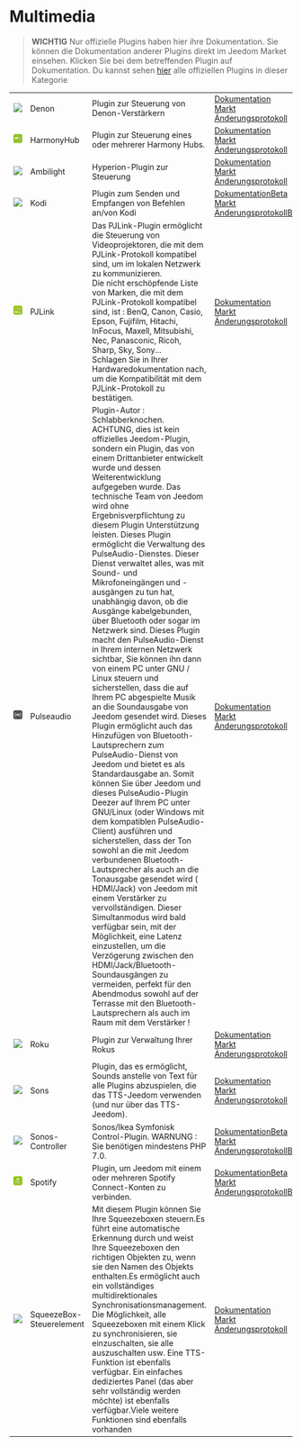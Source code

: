 
# Multimedia


>**WICHTIG**
>Nur offizielle Plugins haben hier ihre Dokumentation. Sie können die Dokumentation anderer Plugins direkt im Jeedom Market einsehen. Klicken Sie bei dem betreffenden Plugin auf Dokumentation.
>Du kannst sehen [hier](https://market.jeedom.com/index.php?v=d&p=market&type=plugin&categorie=multimedia) alle offiziellen Plugins in dieser Kategorie


| | | | |
|--- | --- | --- | ---|
|<img src="denonavr/denonavr_icon.png" class="pluginLogo" width="100" />|Denon|Plugin zur Steuerung von Denon-Verstärkern|[Dokumentation](denonavr/index.md)<br/>[Markt](https://market.jeedom.com/index.php?v=d&p=market_display&id=2077)<br/>[Änderungsprotokoll](denonavr/changelog.md)|
|<img src="harmonyhub/harmonyhub_icon.png" class="pluginLogo" width="100" />|HarmonyHub|Plugin zur Steuerung eines oder mehrerer Harmony Hubs.|[Dokumentation](harmonyhub/index.md)<br/>[Markt](https://market.jeedom.com/index.php?v=d&p=market_display&id=1599)<br/>[Änderungsprotokoll](harmonyhub/changelog.md)|
|<img src="hyperion2/hyperion2_icon.png" class="pluginLogo" width="100" />|Ambilight|Hyperion-Plugin zur Steuerung|[Dokumentation](hyperion2/index.md)<br/>[Markt](https://market.jeedom.com/index.php?v=d&p=market_display&id=1909)<br/>[Änderungsprotokoll](hyperion2/changelog.md)|
|<img src="kodi/kodi_icon.png" class="pluginLogo" width="100" />|Kodi|Plugin zum Senden und Empfangen von Befehlen an/von Kodi|[Dokumentation](kodi/index.md)[Beta](kodi/beta/index.md)<br/>[Markt](https://market.jeedom.com/index.php?v=d&p=market_display&id=1398)<br/>[Änderungsprotokoll](kodi/changelog.md)[Beta](kodi/beta/changelog.md)|
|<img src="pjlink/pjlink_icon.png" class="pluginLogo" width="100" />|PJLink|Das PJLink-Plugin ermöglicht die Steuerung von Videoprojektoren, die mit dem PJLink-Protokoll kompatibel sind, um im lokalen Netzwerk zu kommunizieren.<br> Die nicht erschöpfende Liste von Marken, die mit dem PJLink-Protokoll kompatibel sind, ist : BenQ, Canon, Casio, Epson, Fujifilm, Hitachi, InFocus, Maxell, Mitsubishi, Nec, Panasconic, Ricoh, Sharp, Sky, Sony...<br> Schlagen Sie in Ihrer Hardwaredokumentation nach, um die Kompatibilität mit dem PJLink-Protokoll zu bestätigen.|[Dokumentation](pjlink/index.md)<br/>[Markt](https://market.jeedom.com/index.php?v=d&p=market_display&id=4034)<br/>[Änderungsprotokoll](pjlink/changelog.md)|
|<img src="pulseaudio/pulseaudio_icon.png" class="pluginLogo" width="100" />|Pulseaudio|Plugin-Autor : Schlabberknochen.<br/>ACHTUNG, dies ist kein offizielles Jeedom-Plugin, sondern ein Plugin, das von einem Drittanbieter entwickelt wurde und dessen Weiterentwicklung aufgegeben wurde. Das technische Team von Jeedom wird ohne Ergebnisverpflichtung zu diesem Plugin Unterstützung leisten. Dieses Plugin ermöglicht die Verwaltung des PulseAudio-Dienstes. Dieser Dienst verwaltet alles, was mit Sound- und Mikrofoneingängen und -ausgängen zu tun hat, unabhängig davon, ob die Ausgänge kabelgebunden, über Bluetooth oder sogar im Netzwerk sind. Dieses Plugin macht den PulseAudio-Dienst in Ihrem internen Netzwerk sichtbar, Sie können ihn dann von einem PC unter GNU / Linux steuern und sicherstellen, dass die auf Ihrem PC abgespielte Musik an die Soundausgabe von Jeedom gesendet wird. Dieses Plugin ermöglicht auch das Hinzufügen von Bluetooth-Lautsprechern zum PulseAudio-Dienst von Jeedom und bietet es als Standardausgabe an. Somit können Sie über Jeedom und dieses PulseAudio-Plugin Deezer auf Ihrem PC unter GNU/Linux (oder Windows mit dem kompatiblen PulseAudio-Client) ausführen und sicherstellen, dass der Ton sowohl an die mit Jeedom verbundenen Bluetooth-Lautsprecher als auch an die Tonausgabe gesendet wird ( HDMI/Jack) von Jeedom mit einem Verstärker zu vervollständigen. Dieser Simultanmodus wird bald verfügbar sein, mit der Möglichkeit, eine Latenz einzustellen, um die Verzögerung zwischen den HDMI/Jack/Bluetooth-Soundausgängen zu vermeiden, perfekt für den Abendmodus sowohl auf der Terrasse mit den Bluetooth-Lautsprechern als auch im Raum mit dem Verstärker !|[Dokumentation](pulseaudio/index.md)<br/>[Markt](https://market.jeedom.com/index.php?v=d&p=market_display&id=2704)<br/>[Änderungsprotokoll](pulseaudio/changelog.md)|
|<img src="roku/roku_icon.png" class="pluginLogo" width="100" />|Roku|Plugin zur Verwaltung Ihrer Rokus|[Dokumentation](roku/index.md)<br/>[Markt](https://market.jeedom.com/index.php?v=d&p=market_display&id=2301)<br/>[Änderungsprotokoll](roku/changelog.md)|
|<img src="songs/songs_icon.png" class="pluginLogo" width="100" />|Sons|Plugin, das es ermöglicht, Sounds anstelle von Text für alle Plugins abzuspielen, die das TTS-Jeedom verwenden (und nur über das TTS-Jeedom).|[Dokumentation](songs/index.md)<br/>[Markt](https://market.jeedom.com/index.php?v=d&p=market_display&id=3794)<br/>[Änderungsprotokoll](songs/changelog.md)|
|<img src="sonos3/sonos3_icon.png" class="pluginLogo" width="100" />|Sonos-Controller|Sonos/Ikea Symfonisk Control-Plugin. WARNUNG : Sie benötigen mindestens PHP 7.0.|[Dokumentation](sonos3/index.md)[Beta](sonos3/beta/index.md)<br/>[Markt](https://market.jeedom.com/index.php?v=d&p=market_display&id=1502)<br/>[Änderungsprotokoll](sonos3/changelog.md)[Beta](sonos3/beta/changelog.md)|
|<img src="spotifyconnect/spotifyconnect_icon.png" class="pluginLogo" width="100" />|Spotify|Plugin, um Jeedom mit einem oder mehreren Spotify Connect-Konten zu verbinden.|[Dokumentation](spotifyconnect/index.md)[Beta](spotifyconnect/beta/index.md)<br/>[Markt](https://market.jeedom.com/index.php?v=d&p=market_display&id=4152)<br/>[Änderungsprotokoll](spotifyconnect/changelog.md)[Beta](spotifyconnect/beta/changelog.md)|
|<img src="squeezeboxcontrol/squeezeboxcontrol_icon.png" class="pluginLogo" width="100" />|SqueezeBox-Steuerelement|Mit diesem Plugin können Sie Ihre Squeezeboxen steuern.Es führt eine automatische Erkennung durch und weist Ihre Squeezeboxen den richtigen Objekten zu, wenn sie den Namen des Objekts enthalten.Es ermöglicht auch ein vollständiges multidirektionales Synchronisationsmanagement. Die Möglichkeit, alle Squeezeboxen mit einem Klick zu synchronisieren, sie einzuschalten, sie alle auszuschalten usw. Eine TTS-Funktion ist ebenfalls verfügbar. Ein einfaches dediziertes Panel (das aber sehr vollständig werden möchte) ist ebenfalls verfügbar.Viele weitere Funktionen sind ebenfalls vorhanden|[Dokumentation](squeezeboxcontrol/index.md)<br/>[Markt](https://market.jeedom.com/index.php?v=d&p=market_display&id=1710)<br/>[Änderungsprotokoll](squeezeboxcontrol/changelog.md)|
